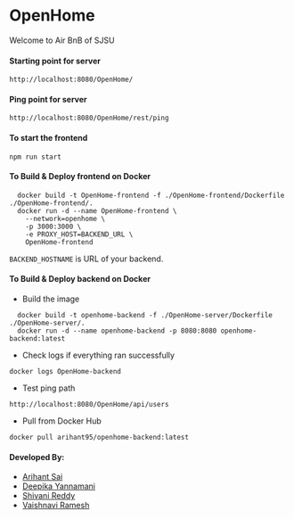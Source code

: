 # OpenHome
Welcome to Air BnB of SJSU

#### Starting point for server
`http://localhost:8080/OpenHome/`

#### Ping point for server
`http://localhost:8080/OpenHome/rest/ping`


#### To start the frontend
`npm run start`

#### To Build & Deploy frontend on Docker
```
  docker build -t OpenHome-frontend -f ./OpenHome-frontend/Dockerfile ./OpenHome-frontend/.
  docker run -d --name OpenHome-frontend \
    --network=openhome \
    -p 3000:3000 \
    -e PROXY_HOST=BACKEND_URL \
    OpenHome-frontend
```
`BACKEND_HOSTNAME` is URL of your backend.

#### To Build & Deploy backend on Docker
- Build the image
```
  docker build -t openhome-backend -f ./OpenHome-server/Dockerfile ./OpenHome-server/.
  docker run -d --name openhome-backend -p 8080:8080 openhome-backend:latest
```

- Check logs if everything ran successfully
```
docker logs OpenHome-backend
```

- Test ping path
```
http://localhost:8080/OpenHome/api/users
```
- Pull from Docker Hub
```
docker pull arihant95/openhome-backend:latest
```

#### Developed  By:
- [Arihant Sai](https://github.com/Arihant1467)
- [Deepika Yannamani](https://github.com/deepikay912)
- [Shivani Reddy](https://github.com/Shivanireddy25)
- [Vaishnavi Ramesh](https://github.com/iivaishnavii)

